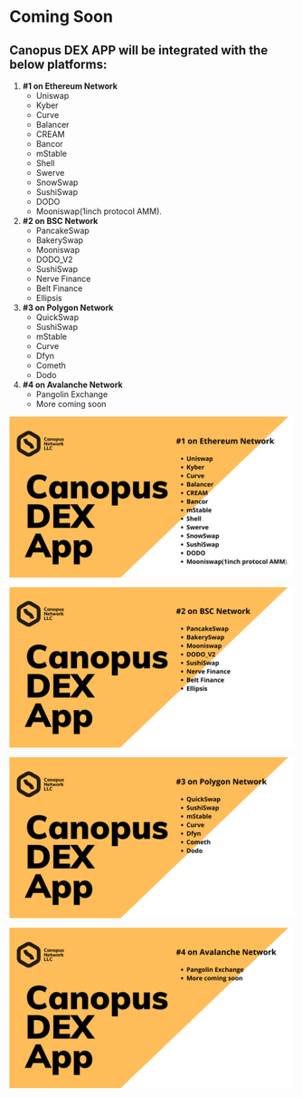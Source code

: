 # Coming Soon

## Canopus DEX APP will be integrated with the below platforms:



1. **\#1 on Ethereum Network**
   * Uniswap
   * Kyber
   * Curve
   * Balancer
   * CREAM
   * Bancor
   * mStable
   * Shell
   * Swerve
   * SnowSwap
   * SushiSwap
   * DODO
   * Mooniswap\(1inch protocol AMM\).
2. **\#2 on BSC Network**
   * PancakeSwap
   * BakerySwap
   * Mooniswap
   * DODO\_V2
   * SushiSwap
   * Nerve Finance
   * Belt Finance
   * Ellipsis
3. **\#3 on Polygon Network**
   * QuickSwap
   * SushiSwap
   * mStable
   * Curve
   * Dfyn
   * Cometh
   * Dodo
4. **\#4 on Avalanche Network**
   * Pangolin Exchange
   * More coming soon

![Ethereum Network](../.gitbook/assets/1.png)

![Binance Smart Chain Network](../.gitbook/assets/2.png)

![Polygon Network](../.gitbook/assets/3.png)

![Avalanche C-Chain Network](../.gitbook/assets/4.png)

